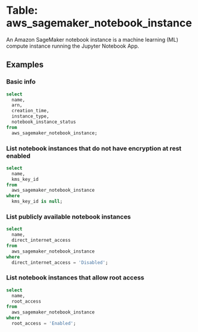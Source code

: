 # Table: aws_sagemaker_notebook_instance

An Amazon SageMaker notebook instance is a machine learning (ML) compute instance running the Jupyter Notebook App.

## Examples

### Basic info

```sql
select
  name,
  arn,
  creation_time,
  instance_type,
  notebook_instance_status
from
  aws_sagemaker_notebook_instance;
```


### List notebook instances that do not have encryption at rest enabled

```sql
select
  name,
  kms_key_id
from
  aws_sagemaker_notebook_instance
where
  kms_key_id is null;
```


### List publicly available notebook instances

```sql
select
  name,
  direct_internet_access
from
  aws_sagemaker_notebook_instance
where
  direct_internet_access = 'Disabled';
```


### List notebook instances that allow root access

```sql
select
  name,
  root_access
from
  aws_sagemaker_notebook_instance
where
  root_access = 'Enabled';
```
